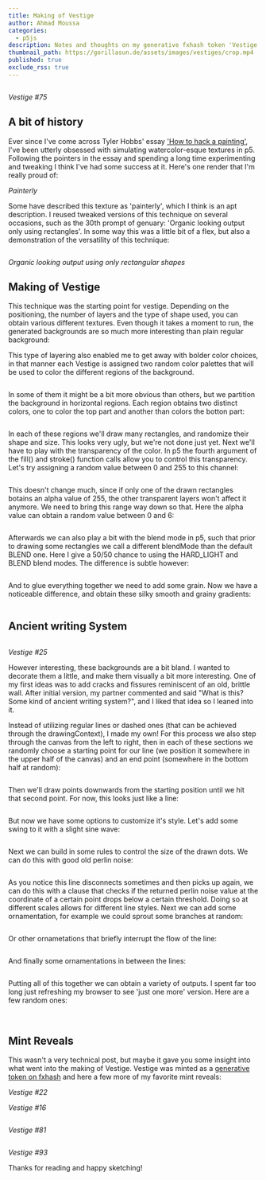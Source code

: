 ```yaml
---
title: Making of Vestige
author: Ahmad Moussa
categories:
  - p5js
description: Notes and thoughts on my generative fxhash token 'Vestige'
thumbnail_path: https://gorillasun.de/assets/images/vestiges/crop.mp4
published: true
exclude_rss: true
---
```


<p style="margin: 0 0 0.1em 0;">
<span class="image fit" style="margin: 0 0 0px 0; padding: 0 0 0 0;">
	<img class="viewable" style="margin: 0 0 0px 0;" src="https://gorillasun.de/assets/images/vestiges/75.png" alt="">	
</span>
</p>
<p><i>Vestige #75</i></p>
<p></p>

<h2>A bit of history</h2>
Ever since I've come across Tyler Hobbs' essay <a href='https://tylerxhobbs.com/essays/2020/how-to-hack-a-painting'>'How to hack a painting'</a>, I've been utterly obsessed with simulating watercolor-esque textures in p5. Following the pointers in the essay and spending a long time experimenting and tweaking I think I've had some success at it. Here's one render that I'm really proud of:

<p style="margin: 0 0 0.1em 0;">
<span class="image fit" style="margin: 0 0 0 0; padding: 0 0 0 0;">
	<img class="viewable" src="https://gorillasun.de/assets/images/gorilla sun 2021/November/painterly.jfif" alt="">
</span>
</p>
<p><i>Painterly</i></p>
<p></p>

Some have described this texture as 'painterly', which I think is an apt description. I reused tweaked versions of this technique on several occasions, such as the 30th prompt of genuary: 'Organic looking output only using rectangles'. In some way this was a little bit of a flex, but also a demonstration of the versatility of this technique:

<p style="margin: 0 0 0.1em 0;">
<span class="image fit" style="margin: 0 0 0 0; padding: 0 0 0 0;">
	<img class="viewable" src="https://gorillasun.de/assets/images/vestiges/Furboland.png" alt="">
</span>
</p>
<p><i>Organic looking output using only rectangular shapes</i></p>
<p></p>

<h2>Making of Vestige</h2>
This technique was the starting point for vestige. Depending on the positioning, the number of layers and the type of shape used, you can obtain various different textures. Even though it takes a moment to run, the generated backgrounds are so much more interesting than plain regular background:

<div class="row gtr-50 gtr-uniform">
	<div class="col-6">
		<span class="image fit" style="margin: 0 0 1em 0; padding: 0 0 0 0;">
			<img class="viewable" src="https://gorillasun.de/assets/images/vestiges/watercol.png" alt="">
		</span>
	</div>
	<div class="col-6">
		<span class="image fit" style="margin: 0 0 1em 0; padding: 0 0 0 0;">
			<img class="viewable" src="https://gorillasun.de/assets/images/vestiges/watercol2.png" alt="">
		</span>
	</div>
</div>

This type of layering also enabled me to get away with bolder color choices, in that manner each Vestige is assigned two random color palettes that will be used to color the different regions of the background.

<span class="image fit" style="margin: 0 0 1em 0; padding: 0 0 0 0;">
	<img class="viewable" src="https://gorillasun.de/assets/images/vestiges/watercolor.png" alt="">
</span>

In some of them it might be a bit more obvious than others, but we partition the background in horizontal regions. Each region obtains two distinct colors, one to color the top part and another than colors the botton part:

<span class="image fit" style="margin: 0 0 1em 0; padding: 0 0 0 0;">
	<img class="viewable" src="https://gorillasun.de/assets/images/vestiges/regions.png" alt="">
</span>

In each of these regions we'll draw many rectangles, and randomize their shape and size. This looks very ugly, but we're not done just yet. Next we'll have to play with the transparency of the color. In p5 the fourth argument of the fill() and stroke() function calls allow you to control this transparency. Let's try assigning a random value between 0 and 255 to this channel:

<span class="image fit" style="margin: 0 0 1em 0; padding: 0 0 0 0;">
	<img class="viewable" src="https://gorillasun.de/assets/images/vestiges/regionstransp255.png" alt="">
</span>

This doesn't change much, since if only one of the drawn rectangles botains an alpha value of 255, the other transparent layers won't affect it anymore. We need to bring this range way down so that. Here the alpha value can obtain a random value between 0 and 6:

<span class="image fit" style="margin: 0 0 1em 0; padding: 0 0 0 0;">
	<img class="viewable" src="https://gorillasun.de/assets/images/vestiges/regionstransp6.png" alt="">
</span>

Afterwards we can also play a bit with the blend mode in p5, such that prior to drawing some rectangles we call a different blendMode than the default BLEND one. Here I give a 50/50 chance to using the HARD_LIGHT and BLEND blend modes. The difference is subtle however:

<span class="image fit" style="margin: 0 0 1em 0; padding: 0 0 0 0;">
	<img class="viewable" src="https://gorillasun.de/assets/images/vestiges/regionsblend.png" alt="">
</span>

And to glue everything together we need to add some grain. Now we have a noticeable difference, and obtain these silky smooth and grainy gradients:

<span class="image fit" style="margin: 0 0 1em 0; padding: 0 0 0 0;">
	<img class="viewable" src="https://gorillasun.de/assets/images/vestiges/regionsgrain.png" alt="">
</span>

<h2>Ancient writing System</h2>

<p style="margin: 0 0 0.1em 0;">
<span class="image fit" style="margin: 0 0 0 0; padding: 0 0 0 0;">
	<img class="viewable" src="https://gorillasun.de/assets/images/vestiges/25.png" alt="">
</span>
</p>
<p><i>Vestige #25</i></p>
<p></p>

However interesting, these backgrounds are a bit bland. I wanted to decorate them a little, and make them visually a bit more interesting. One of my first ideas was to add cracks and fissures reminiscent of an old, brittle wall. After initial version, my partner commented and said "What is this? Some kind of ancient writing system?", and I liked that idea so I leaned into it.

Instead of utilizing regular lines or dashed ones (that can be achieved through the drawingContext), I made my own! For this process we also step through the canvas from the left to right, then in each of these sections we randomly choose a starting point for our line (we position it somewhere in the upper half of the canvas) and an end point (somewhere in the bottom half at random):

<span class="image fit" style="margin: 0 0 1em 0; padding: 0 0 0 0;">
	<img class="viewable" src="https://gorillasun.de/assets/images/vestiges/crackspoints.png" alt="">
</span>

Then we'll draw points downwards from the starting position until we hit that second point. For now, this looks just like a line:

<span class="image fit" style="margin: 0 0 1em 0; padding: 0 0 0 0;">
	<img class="viewable" src="https://gorillasun.de/assets/images/vestiges/crackslines.png" alt="">
</span>

But now we have some options to customize it's style. Let's add some swing to it with a slight sine wave:

<span class="image fit" style="margin: 0 0 1em 0; padding: 0 0 0 0;">
	<img class="viewable" src="https://gorillasun.de/assets/images/vestiges/cracksswing.png" alt="">
</span>

Next we can build in some rules to control the size of the drawn dots. We can do this with good old perlin noise:

<div class="row gtr-50 gtr-uniform">
	<div class="col-6">
		<span class="image fit" style="margin: 0 0 1em 0; padding: 0 0 0 0;">
			<img class="viewable" src="https://gorillasun.de/assets/images/vestiges/cracks1.png" alt="">
		</span>
	</div>
	<div class="col-6">
		<span class="image fit" style="margin: 0 0 1em 0; padding: 0 0 0 0;">
			<img class="viewable" src="https://gorillasun.de/assets/images/vestiges/cracks2.png" alt="">
		</span>
	</div>
</div>

As you notice this line disconnects sometimes and then picks up again, we can do this with a clause that checks if the returned perlin noise value at the coordinate of a certain point drops below a certain threshold. Doing so at different scales allows for different line styles. Next we can add some ornamentation, for example we could sprout some branches at random:

<span class="image fit" style="margin: 0 0 1em 0; padding: 0 0 0 0;">
	<img class="viewable" src="https://gorillasun.de/assets/images/vestiges/cracksbranch.png" alt="">
</span>

Or other ornametations that briefly interrupt the flow of the line:

<span class="image fit" style="margin: 0 0 1em 0; padding: 0 0 0 0;">
	<img class="viewable" src="https://gorillasun.de/assets/images/vestiges/crackscirc.png" alt="">
</span>

And finally some ornamentations in between the lines:

<span class="image fit" style="margin: 0 0 1em 0; padding: 0 0 0 0;">
	<img class="viewable" src="https://gorillasun.de/assets/images/vestiges/cracksornament.png" alt="">
</span>

Putting all of this together we can obtain a variety of outputs. I spent far too long just refreshing my browser to see 'just one more' version. Here are a few random ones:

<span class="image fit" style="margin: 0 0 1em 0; padding: 0 0 0 0;">
	<img class="viewable" src="https://gorillasun.de/assets/images/vestiges/rand.png" alt="">
</span>

<span class="image fit" style="margin: 0 0 1em 0; padding: 0 0 0 0;">
	<img class="viewable" src="https://gorillasun.de/assets/images/vestiges/rand2.png" alt="">
</span>

<span class="image fit" style="margin: 0 0 1em 0; padding: 0 0 0 0;">
	<img class="viewable" src="https://gorillasun.de/assets/images/vestiges/rand3.png" alt="">
</span>

<span class="image fit" style="margin: 0 0 1em 0; padding: 0 0 0 0;">
	<img class="viewable" src="https://gorillasun.de/assets/images/vestiges/rand4.png" alt="">
</span>


<h2>Mint Reveals</h2>
This wasn't a very technical post, but maybe it gave you some insight into what went into the making of Vestige. Vestige was minted as a <a href='https://www.fxhash.xyz/generative/slug/vestige'>generative token on fxhash</a> and here a few more of my favorite mint reveals:


<div class="row gtr-50 gtr-uniform">
	<div class="col-6">
		<span class="image fit" style="margin: 0 0 0 0; padding: 0 0 0 0;">
			<img class="viewable" src="https://gorillasun.de/assets/images/vestiges/22.png" alt="">
		</span>
	</div>
	<div class="col-6">
		<span class="image fit" style="margin: 0 0 0 0; padding: 0 0 0 0;">
			<img class="viewable" src="https://gorillasun.de/assets/images/vestiges/16.png" alt="">
		</span>
	</div>
</div>
<div class="row gtr-50 gtr-uniform">
	<div class="col-6">
		<p><i>Vestige #22</i></p>
	</div>
	<div class="col-6">
		<p><i>Vestige #16</i></p>
	</div>
</div>
<p></p>

<p style="margin: 0 0 0.1em 0;">
<span class="image fit" style="margin: 0 0 0 0; padding: 0 0 0 0;">
	<img class="viewable" src="https://gorillasun.de/assets/images/vestiges/81.png" alt="">
</span>
</p>
<p><i>Vestige #81</i></p>
<p></p>

<p style="margin: 0 0 0.1em 0;">
<span class="image fit" style="margin: 0 0 0 0; padding: 0 0 0 0;">
	<img class="viewable" src="https://gorillasun.de/assets/images/vestiges/93.png" alt="">
</span>
</p>
<p><i>Vestige #93</i></p>
<p></p>

Thanks for reading and happy sketching!
